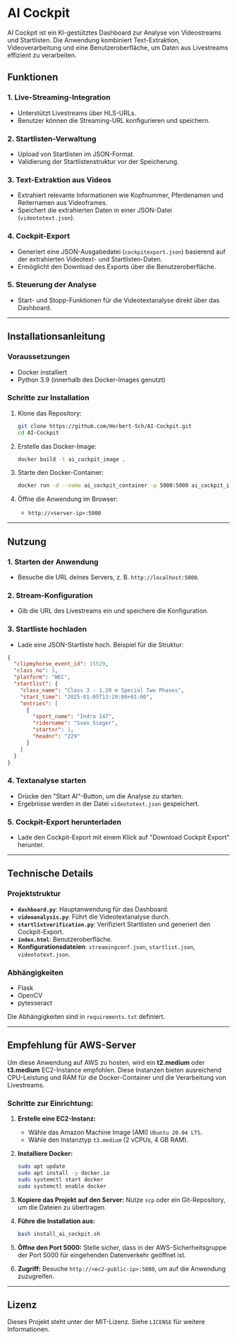 # AI Cockpit

AI Cockpit ist ein KI-gestütztes Dashboard zur Analyse von Videostreams und Startlisten. Die Anwendung kombiniert Text-Extraktion, Videoverarbeitung und eine Benutzeroberfläche, um Daten aus Livestreams effizient zu verarbeiten.

## Funktionen

### 1. **Live-Streaming-Integration**
- Unterstützt Livestreams über HLS-URLs.
- Benutzer können die Streaming-URL konfigurieren und speichern.

### 2. **Startlisten-Verwaltung**
- Upload von Startlisten im JSON-Format.
- Validierung der Startlistenstruktur vor der Speicherung.

### 3. **Text-Extraktion aus Videos**
- Extrahiert relevante Informationen wie Kopfnummer, Pferdenamen und Reiternamen aus Videoframes.
- Speichert die extrahierten Daten in einer JSON-Datei (`videototext.json`).

### 4. **Cockpit-Export**
- Generiert eine JSON-Ausgabedatei (`cockpitexport.json`) basierend auf der extrahierten Videotext- und Startlisten-Daten.
- Ermöglicht den Download des Exports über die Benutzeroberfläche.

### 5. **Steuerung der Analyse**
- Start- und Stopp-Funktionen für die Videotextanalyse direkt über das Dashboard.

---

## Installationsanleitung

### Voraussetzungen
- Docker installiert
- Python 3.9 (innerhalb des Docker-Images genutzt)

### Schritte zur Installation
1. Klone das Repository:
   ```bash
   git clone https://github.com/Herbert-Sch/AI-Cockpit.git
   cd AI-Cockpit
   ```

2. Erstelle das Docker-Image:
   ```bash
   docker build -t ai_cockpit_image .
   ```

3. Starte den Docker-Container:
   ```bash
   docker run -d --name ai_cockpit_container -p 5000:5000 ai_cockpit_image
   ```

4. Öffne die Anwendung im Browser:
   - `http://<server-ip>:5000`

---

## Nutzung

### 1. **Starten der Anwendung**
- Besuche die URL deines Servers, z. B. `http://localhost:5000`.

### 2. **Stream-Konfiguration**
- Gib die URL des Livestreams ein und speichere die Konfiguration.

### 3. **Startliste hochladen**
- Lade eine JSON-Startliste hoch. Beispiel für die Struktur:

```json
{
  "clipmyhorse_event_id": 15529,
  "class_no": 3,
  "platform": "WEC",
  "startlist": {
    "class_name": "Class 3 - 1.20 m Special Two Phases",
    "start_time": "2025-01-05T13:20:00+01:00",
    "entries": [
      {
        "sport_name": "Indra 147",
        "ridername": "Sven Sieger",
        "startnr": 1,
        "headnr": "229"
      }
    ]
  }
}
```

### 4. **Textanalyse starten**
- Drücke den "Start AI"-Button, um die Analyse zu starten.
- Ergebnisse werden in der Datei `videototext.json` gespeichert.

### 5. **Cockpit-Export herunterladen**
- Lade den Cockpit-Export mit einem Klick auf "Download Cockpit Export" herunter.

---

## Technische Details

### Projektstruktur
- **`dashboard.py`**: Hauptanwendung für das Dashboard.
- **`videoanalysis.py`**: Führt die Videotextanalyse durch.
- **`startlistverification.py`**: Verifiziert Startlisten und generiert den Cockpit-Export.
- **`index.html`**: Benutzeroberfläche.
- **Konfigurationsdateien**: `streamingconf.json`, `startlist.json`, `videototext.json`.

### Abhängigkeiten
- Flask
- OpenCV
- pytesseract

Die Abhängigkeiten sind in `requirements.txt` definiert.

---

## Empfehlung für AWS-Server

Um diese Anwendung auf AWS zu hosten, wird ein **t2.medium** oder **t3.medium** EC2-Instance empfohlen. Diese Instanzen bieten ausreichend CPU-Leistung und RAM für die Docker-Container und die Verarbeitung von Livestreams.

### Schritte zur Einrichtung:
1. **Erstelle eine EC2-Instanz:**
   - Wähle das Amazon Machine Image (AMI) `Ubuntu 20.04 LTS`.
   - Wähle den Instanztyp `t3.medium` (2 vCPUs, 4 GB RAM).

2. **Installiere Docker:**
   ```bash
   sudo apt update
   sudo apt install -y docker.io
   sudo systemctl start docker
   sudo systemctl enable docker
   ```

3. **Kopiere das Projekt auf den Server:**
   Nutze `scp` oder ein Git-Repository, um die Dateien zu übertragen.

4. **Führe die Installation aus:**
   ```bash
   bash install_ai_cockpit.sh
   ```

5. **Öffne den Port 5000:**
   Stelle sicher, dass in der AWS-Sicherheitsgruppe der Port 5000 für eingehenden Datenverkehr geöffnet ist.

6. **Zugriff:**
   Besuche `http://<ec2-public-ip>:5000`, um auf die Anwendung zuzugreifen.

---

## Lizenz
Dieses Projekt steht unter der MIT-Lizenz. Siehe `LICENSE` für weitere Informationen.
